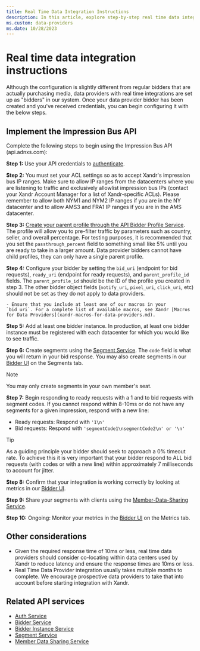 ```yaml
---
title: Real Time Data Integration Instructions
description: In this article, explore step-by-step real time data integration instructions.
ms.custom: data-providers
ms.date: 10/28/2023
---
```


# Real time data integration instructions

Although the configuration is slightly different from regular bidders that are actually purchasing media, data providers with real time
integrations are set up as "bidders" in our system. Once your data provider bidder has been created and you've received credentials, you
can begin configuring it with the below steps.

## Implement the Impression Bus API

Complete the following steps to begin using the Impression Bus API (api.adnxs.com):

**Step 1:** Use your API credentials to [authenticate](../bidders/authentication-service.md).

**Step 2:** You must set your ACL settings so as to accept Xandr's impression bus IP ranges. Make sure to allow IP ranges from the datacenters where you are listening to traffic and exclusively allowlist impression bus IPs (contact your Xandr Account Manager for a list of Xandr-specific ACLs). Please remember to allow both NYM1 and NYM2 IP ranges if you are in the NY datacenter and to allow AMS3 and FRA1 IP ranges if you are in the AMS datacenter.

**Step 3:** [Create your parent profile through the API Bidder Profile Service](../bidders/legacy-bidder-profile-service.md). The profile will allow you to pre-filter traffic by parameters such as country, seller, and overall percentage. For testing purposes, it is recommended that you set the `passthrough_percent` field to something small like 5% until you are ready to take in a larger amount. Data provider bidders cannot have child profiles, they can only have a single parent profile.

**Step 4:** Configure your bidder by setting the `bid_uri` (endpoint for bid requests), `ready_uri` (endpoint for ready requests), and
`parent_profile_id` fields. The `parent_profile_id` should be the ID of the profile you created in step 3. The other bidder object fields
(`notify_uri`, `pixel_uri`, `click_uri`, etc) should not be set as they do not apply to data providers.

    - Ensure that you include at least one of our macros in your `bid_uri`. For a complete list of available macros, see Xandr [Macros for Data Providers](xandr-macros-for-data-providers.md).

**Step 5:** Add at least one bidder instance. In production, at least one bidder instance must be registered with each datacenter for which you would like to see traffic.

**Step 6:** Create segments using the [Segment Service](../digital-platform-api/segment-service.md). The `code` field is what you will return in your bid response. You may also create segments in our [Bidder UI](https://bidder.xandr.com/login) on the Segments tab.

> [!NOTE]
> You may only create segments in your own member's seat.

**Step 7:** Begin responding to ready requests with a 1 and to bid requests with segment codes. If you cannot respond within 8-10ms or do
not have any segments for a given impression, respond with a new line:

- Ready requests: Respond with `'1\n'`
- Bid requests: Respond with `'segmentCode1\nsegmentCode2\n' or '\n'`

> [!TIP]
> As a guiding principle your bidder should seek to approach a 0% timeout rate. To achieve this it is very important that your bidder respond to ALL bid requests (with codes or with a new line) within approximately 7 milliseconds to account for jitter.

**Step 8:** Confirm that your integration is working correctly by looking at metrics in our [Bidder UI](https://bidder.xandr.com/login).

**Step 9:** Share your segments with clients using the [Member-Data-Sharing Service](member-data-sharing-service.md).

**Step 10:** Ongoing: Monitor your metrics in the [Bidder UI](https://bidder.xandr.com/login) on the Metrics tab.

## Other considerations

- Given the required response time of 10ms or less, real time data providers should consider co-locating within data centers used by Xandr to reduce latency and ensure the response times are 10ms or less.
- Real Time Data Provider integration usually takes multiple months to complete. We encourage prospective data providers to take that into account before starting integration with Xandr.

## Related API services

- [Auth Service](../bidders/authentication-service.md)
- [Bidder Service](../bidders/bidder-service.md)
- [Bidder Instance Service](../bidders/bidder-instance-service.md)
- [Segment Service](../digital-platform-api/segment-service.md)
- [Member Data Sharing Service](member-data-sharing-service.md)
